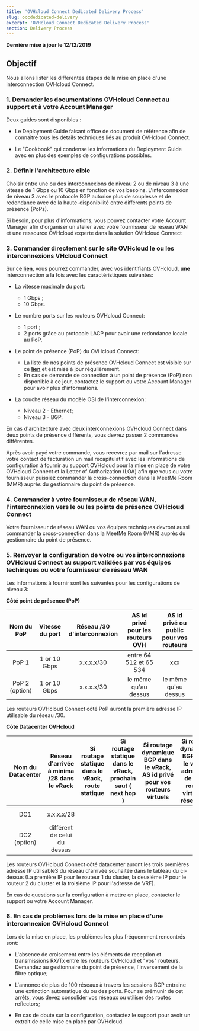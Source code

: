 ```yaml
---
title: 'OVHcloud Connect Dedicated Delivery Process'
slug: occdedicated-delivery
excerpt: 'OVHcloud Connect Dedicated Delivery Process'
section: Delivery Process
---
```


**Dernière mise à jour le 12/12/2019**

## Objectif

Nous allons lister les différentes étapes de la mise en place d'une interconnection OVHcloud Connect.

### 1. Demander les documentations OVHcloud Connect au support et à votre Account Manager 

Deux guides sont disponibles :
* Le Deployment Guide faisant office de document de référence afin de connaitre tous les détails techniques liés au produit OVHcloud Connect.

* Le "Cookbook" qui condense les informations du Deployment Guide avec en plus des exemples de configurations possibles.

### 2. Définir l'architecture cible

Choisir entre une ou des interconnexions de niveau 2 ou de niveau 3 à une vitesse de 1 Gbps ou 10 Gbps en fonction de vos besoins. L'interconnexion de niveau 3 avec le protocole  BGP autorise plus de souplesse et de redondance avec de la haute-disponibilité entre différents points de présence (PoPs).

Si besoin, pour plus d'informations, vous pouvez contacter votre Account Manager afin d'organiser un atelier avec votre fournisseur de réseau WAN et une ressource OVHcloud experte dans la solution OVHcloud Connect 


### 3. Commander directement sur le site OVHcloud le ou les interconnexions VHcloud Connect

Sur ce [**lien**](https://www.ovh.com/fr/solutions/ovhcloud-connect/ "occ-order"), vous pourrez commander, avec vos identifiants OVHcloud, **une** interconnection à la fois avec les caractéristiques suivantes:
* La vitesse maximale du port: 
    - 1 Gbps ;
    - 10 Gbps.

* Le nombre ports sur les routeurs OVHcloud Connect: 
    - 1 port ; 
    - 2 ports grâce au protocole LACP pour avoir une redondance locale au PoP.

* Le point de présence (PoP) du OVHcloud Connect: 
    -  La liste de nos points de présence OVHcloud Connect est visible sur ce [**lien**](https://www.ovh.com/fr/solutions/ovhcloud-connect/ "pop-map") et est mise à jour régulièrement.
    - En cas de demande de connection à un point de présence (PoP) non disponible à ce jour, contactez le support ou votre Account Manager pour avoir plus d'informations.

* La couche réseau du modèle OSI de l'interconnexion: 
    - Niveau 2 - Ethernet; 
    - Niveau 3 - BGP.

En cas d'architecture avec deux interconnexions OVHcloud Connect dans deux points de présence différents, vous devrez passer 2 commandes différentes.

Après avoir payé votre commande, vous recevrez par mail sur l'adresse votre contact de facturation un mail récapitulatif avec les informations de configuration à fournir au support OVHcloud pour la mise en place de votre OVHcloud Connect et la Letter of Authorization (LOA) afin que vous ou votre fournisseur puissiez commander la cross-connection dans la MeetMe Room (MMR) auprès du gestionnaire du point de présence.

### 4. Commander à votre fournisseur de réseau WAN, l'interconnexion vers le ou les points de présence OVHcloud Connect

Votre fournisseur de réseau WAN ou vos équipes techniques devront aussi commander la cross-connection dans la MeetMe Room (MMR) auprès du gestionnaire du point de présence.

### 5. Renvoyer la configuration de votre ou vos interconnexions OVHcloud Connect au support validées par vos équipes techinques ou votre fournisseur de réseau WAN  
Les informations à fournir sont les suivantes pour les configurations de niveau 3:

**Côté point de présence (PoP)**

| Nom du PoP    | Vitesse du port | Réseau /30 d'interconnexion | AS id privé pour les routeurs OVH | AS id privé ou public pour vos routeurs |
|:-------:|:------:|:-----:|:---:|:---:|
| PoP 1   | 1 or 10 Gbps | x.x.x.x/30 | entre 64 512 et 65 534 | xxx |
| PoP 2 (option) |1 or 10 Gbps |x.x.x.x/30 | le même qu'au dessus|  le même qu'au dessus |  

Les routeurs OVHcloud Connect côté PoP auront la première adresse IP utilisable du réseau /30.

**Côté Datacenter OVHcloud**

| Nom du Datacenter | Réseau d'arrivée à minima /28 dans le vRack | Si routage statique dans le vRack, route statique | Si routage statique dans le vRack, prochain saut ( next hop ) | Si routage dynamique BGP dans le vRack, AS id privé pour vos routeurs virtuels | Si routage dynamique BGP dans le vRack, adresse IP de votre routeur virtuel de réseau /28| ID de votre vRack |
|:-------:|:------:|:-----:|:---:|:---:|:---:|:---:|
| DC1 | x.x.x.x/28 |  |  | | |pn-xxx |
| DC2 (option) | différent de celui du dessus |  |  | | | le même qu'au dessus |

Les routeurs OVHcloud Connect côté datacenter auront les trois premières adresse IP utilisableS du réseau d'arrivée souhaitée dans le tableau du ci-dessus (La première IP pour le routeur 1 du cluster, la deuxième IP pour le routeur 2 du cluster et la troisième IP pour l'adresse de VRF). 


En cas de questions sur la configuration à mettre en place, contacter le support ou votre Account Manager.


### 6. En cas de problèmes lors de la mise en place d'une interconnexion OVHcloud Connect

Lors de la mise en place, les problèmes les plus fréquemment rencontrés sont:

* L'absence de croisement entre les éléments de reception et transmissions RX/Tx entre les routeurs OVHcloud et "vos" routeurs. Demandez au gestionnaire du point de présence, l'inversement de la fibre optique;

* L'annonce de plus de 100 réseaux à travers les sessions BGP entraine une extinction automatique du ou des ports. Pour se prémunir de cet arrêts, vous devez consolider vos réseaux ou utiliser des routes reflectors;

* En cas de doute sur la configuration, contactez le support pour avoir un extrait de celle mise en place par OVHcloud.

